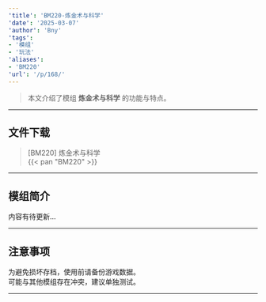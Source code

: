 ```yaml
---
'title': 'BM220-炼金术与科学'
'date': '2025-03-07'
'author': 'Bny'
'tags':
- '模组'
- '玩法'
'aliases':
- 'BM220'
'url': '/p/168/'
---
```


> 本文介绍了模组 **炼金术与科学** 的功能与特点。

---

## 文件下载

> [BM220] 炼金术与科学  
{{< pan "BM220" >}}  

---

## 模组简介

>  
内容有待更新...  

---

## 注意事项

>  
为避免损坏存档，使用前请备份游戏数据。  
可能与其他模组存在冲突，建议单独测试。  

---

